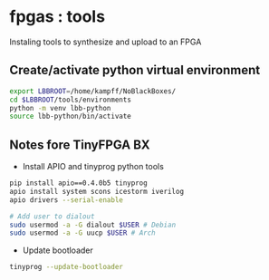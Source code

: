 # fpgas : tools

Instaling tools to synthesize and upload to an FPGA

## Create/activate python virtual environment
```bash
export LBBROOT=/home/kampff/NoBlackBoxes/
cd $LBBROOT/tools/environments
python -m venv lbb-python
source lbb-python/bin/activate
```

## Notes fore TinyFPGA BX

- Install APIO and tinyprog python tools

```bash
pip install apio==0.4.0b5 tinyprog
apio install system scons icestorm iverilog
apio drivers --serial-enable

# Add user to dialout
sudo usermod -a -G dialout $USER # Debian
sudo usermod -a -G uucp $USER # Arch
```

- Update bootloader

```bash
tinyprog --update-bootloader
```